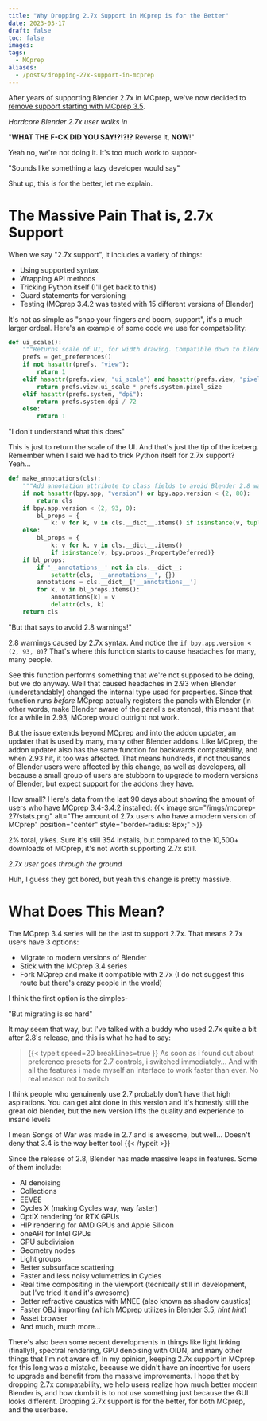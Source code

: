 ```yaml
---
title: "Why Dropping 2.7x Support in MCprep is for the Better"
date: 2023-03-17
draft: false
toc: false
images:
tags:
  - MCprep
aliases:
  - /posts/dropping-27x-support-in-mcprep
---
```


After years of supporting Blender 2.7x in MCprep, we've now decided to [remove support starting with MCprep 3.5](https://github.com/TheDuckCow/MCprep/issues/399).

*Hardcore Blender 2.7x user walks in*

"**WHAT THE F-CK DID YOU SAY!?!?!?** Reverse it, **NOW**!"

Yeah no, we're not doing it. It's too much work to suppor-

"Sounds like something a lazy developer would say"

Shut up, this is for the better, let me explain.

# The Massive Pain That is, 2.7x Support
When we say "2.7x support", it includes a variety of things:
- Using supported syntax
- Wrapping API methods
- Tricking Python itself (I'll get back to this)
- Guard statements for versioning
- Testing (MCprep 3.4.2 was tested with 15 different versions of Blender)

It's not as simple as "snap your fingers and boom, support", it's a much larger ordeal. Here's an example of some code we use for compatability:
```py
def ui_scale():
	"""Returns scale of UI, for width drawing. Compatible down to blender 2.72"""
	prefs = get_preferences()
	if not hasattr(prefs, "view"):
		return 1
	elif hasattr(prefs.view, "ui_scale") and hasattr(prefs.view, "pixel_size"):
		return prefs.view.ui_scale * prefs.system.pixel_size
	elif hasattr(prefs.system, "dpi"):
		return prefs.system.dpi / 72
	else:
		return 1
```

"I don't understand what this does"

This is just to return the scale of the UI. And that's just the tip of the iceberg. Remember when I said we had to trick Python itself for 2.7x support? Yeah...
```py
def make_annotations(cls):
	"""Add annotation attribute to class fields to avoid Blender 2.8 warnings"""
	if not hasattr(bpy.app, "version") or bpy.app.version < (2, 80):
		return cls
	if bpy.app.version < (2, 93, 0):
		bl_props = {
			k: v for k, v in cls.__dict__.items() if isinstance(v, tuple)}
	else:
		bl_props = {
			k: v for k, v in cls.__dict__.items()
			if isinstance(v, bpy.props._PropertyDeferred)}
	if bl_props:
		if '__annotations__' not in cls.__dict__:
			setattr(cls, '__annotations__', {})
		annotations = cls.__dict__['__annotations__']
		for k, v in bl_props.items():
			annotations[k] = v
			delattr(cls, k)
	return cls
```

"But that says to avoid 2.8 warnings!"

2.8 warnings caused by 2.7x syntax. And notice the `if bpy.app.version < (2, 93, 0)`? That's where this function starts to cause headaches for many, many people.

See this function performs something that we're not supposed to be doing, but we do anyway. Well that caused headaches in 2.93 when Blender (understandably) changed the internal type used for properties. Since that function runs *before* MCprep actually registers the panels with Blender (in other words, make Blender aware of the panel's existence), this meant that for a while in 2.93, MCprep would outright not work.

But the issue extends beyond MCprep and into the addon updater, an updater that is used by many, many other Blender addons. Like MCprep, the addon updater also has the same function for backwards compatability, and when 2.93 hit, it too was affected. That means hundreds, if not thousands of Blender users were affected by this change, as well as developers, all because a small group of users are stubborn to upgrade to modern versions of Blender, but expect support for the addons they have.

How small? Here's data from the last 90 days about showing the amount of users who have MCprep 3.4-3.4.2 installed:
{{< image src="/imgs/mcprep-27/stats.png" alt="The amount of 2.7x users who have a modern version of MCprep" position="center" style="border-radius: 8px;" >}}

2% total, yikes. Sure it's still 354 installs, but compared to the 10,500+ downloads of MCprep, it's not worth supporting 2.7x still.

*2.7x user goes through the ground*

Huh, I guess they got bored, but yeah this change is pretty massive.

# What Does This Mean?
The MCprep 3.4 series will be the last to support 2.7x. That means 2.7x users have 3 options:
- Migrate to modern versions of Blender
- Stick with the MCprep 3.4 series
- Fork MCprep and make it compatible with 2.7x (I do not suggest this route but there's crazy people in the world)

I think the first option is the simples-

"But migrating is so hard"

It may seem that way, but I've talked with a buddy who used 2.7x quite a bit after 2.8's release, and this is what he had to say:

> {{< typeit 
  speed=20
  breakLines=true
>}}
As soon as i found out about preference presets for 2.7 controls, i switched immediately... And with all the features i made myself an interface to work faster than ever. No real reason not to switch

I think people who genuinenly use 2.7 probably don't have that high aspirations. You can get alot done in this version and it's honestly still the great old blender, but the new version lifts the quality and experience to insane levels

I mean Songs of War was made in 2.7 and is awesome, but well... Doesn't deny that 3.4 is the way better tool
{{< /typeit >}}

Since the release of 2.8, Blender has made massive leaps in features. Some of them include:
- AI denoising
- Collections
- EEVEE
- Cycles X (making Cycles way, way faster)
- OptiX rendering for RTX GPUs
- HIP rendering for AMD GPUs and Apple Silicon
- oneAPI for Intel GPUs
- GPU subdivision
- Geometry nodes
- Light groups
- Better subsurface scattering
- Faster and less noisy volumetrics in Cycles
- Real time compositing in the viewport (tecnically still in development, but I've tried it and it's awesome)
- Better refractive caustics with MNEE (also known as shadow caustics)
- Faster OBJ importing (which MCprep utilizes in Blender 3.5, *hint hint*)
- Asset browser
- And much, much more...

There's also been some recent developments in things like light linking (finally!), spectral rendering, GPU denoising with OIDN, and many other things that I'm not aware of. In my opinion, keeping 2.7x support in MCprep for this long was a mistake, because we didn't have an incentive for users to upgrade and benefit from the massive improvements. I hope that by dropping 2.7x compatability, we help users realize how much better modern Blender is, and how dumb it is to not use something just because the GUI looks different. Dropping 2.7x support is for the better, for both MCprep, and the userbase.
